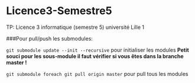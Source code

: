 ﻿# Licence3-Semestre5
TP: Licence 3 informatique (semestre 5) université Lille 1

###Pour pull/push les submodules:

`git submodule update --init --recursive` pour initialiser les modules
**Petit souci pour les sous-module il faut vérifier si vous êtes dans
la branche master !**


`git submodule foreach git pull origin master` pour pull tous les modules